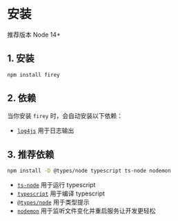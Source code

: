 # 安装

推荐版本 Node 14+

## 1. 安装

```bash
npm install firey 
```

## 2. 依赖

当你安装 `firey` 时，会自动安装以下依赖：

- [`log4js`](https://www.npmjs.com/package/log4js) 用于日志输出

## 3. 推荐依赖

```bash
npm install -D @types/node typescript ts-node nodemon
```

- [`ts-node`](https://www.npmjs.com/package/ts-node) 用于运行 typescript
- [`typescript`](https://www.npmjs.com/package/typescript) 用于编译 typescript
- [`@types/node`](https://www.npmjs.com/package/@types/node) 用于类型提示
- [`nodemon`](https://www.npmjs.com/package/nodemon) 用于监听文件变化并重启服务让开发更轻松


